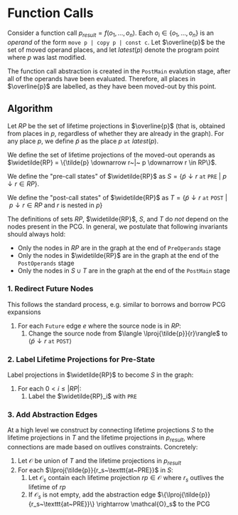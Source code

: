 # Function Calls

Consider a function call $p_{\mathit{result}} = f(o_1, \ldots, o_n)$. Each $o_i
\in \{o_1, \ldots, o_n\}$ is an *operand* of the form  `move p | copy p | const
c`.
Let $\overline{p}$ be the set of moved operand places, and let
$\mathit{latest}(p)$ denote the program point where $p$ was last modified.

The function call abstraction is created in the `PostMain` evalution stage,
after all of the operands have been evaluated. Therefore, all places in
$\overline{p}$ are labelled, as they have been moved-out by this point.

## Algorithm

Let $RP$ be the set of lifetime projections in $\overline{p}$ (that is, obtained
from places in $p$, regardless of whether they are already in the graph). For
any place $p$, we define $\tilde{p}$ as the place
$p~\mathtt{at}~\mathit{latest}(p)$.

We define the set of lifetime projections of the moved-out operands as
$\widetilde{RP} = \{\tilde{p} \downarrow r~|~ p \downarrow r \in RP\}$.

We define the "pre-call states" of $\widetilde{RP}$ as $S = \{\tilde{p}
\downarrow r~ \mathtt{at~PRE}~|~ p \downarrow r \in RP\}$.

We define the "post-call states" of $\widetilde{RP}$ as $T = \{\tilde{p}
\downarrow r~ \mathtt{at~POST}~|~ p \downarrow r \in RP~\text{and}~r~\text{is nested in}~p\}$

<div class="info">

The definitions of sets $RP$, $\widetilde{RP}$, $S$, and $T$ do *not* depend on
the nodes present in the PCG. In general, we postulate that following invariants
should always hold:

- Only the nodes in $RP$ are in the graph at the end of $\texttt{PreOperands}$ stage
- Only the nodes in $\widetilde{RP}$ are in the graph at the end of the $\texttt{PostOperands}$ stage
- Only the nodes in $S \cup T$ are in the graph at the end of the $\texttt{PostMain}$ stage

</div>

### 1. Redirect Future Nodes

This follows the standard process, e.g. similar to borrows and borrow PCG expansions

1. For each `Future` edge $e$ where the source node is in $RP$:
   1. Change the source node from $\langle \lproj{\tilde{p}}{r}\rangle$ to $\langle \tilde{p}
\downarrow r~ \mathtt{at~POST} \rangle$

### 2. Label Lifetime Projections for Pre-State

Label projections in $\widetilde{RP}$ to become $S$ in the graph:

1. For each $0 < i \leqslant |RP|$:
   1. Label the $\widetilde{RP}_i$ with $\texttt{PRE}$

### 3. Add Abstraction Edges

At a high level we construct by connecting lifetime projections $S$ to the
lifetime projections in $T$ and the lifetime projections in $p_{result}$, where
connections are made based on outlives constraints. Concretely:

1. Let $\mathcal{O}$ be union of $T$ and the lifetime projections in $p_{result}$
2. For each $\lproj{\tilde{p}}{r_s~\texttt{at~PRE}}$ in $S$:
   1. Let $\mathcal{O}_s$ contain each lifetime projection $rp \in \mathcal{O}$ where $r_s$ outlives the lifetime of $rp$
   2. If $\mathcal{O}_s$ is not empty, add the abstraction edge $\{\lproj{\tilde{p}}{r_s~\texttt{at~PRE}}\} \rightarrow \mathcal{O}_s$ to the PCG
